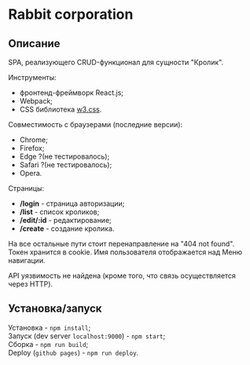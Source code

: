 # Rabbit corporation

## Описание

SPA, реализующего CRUD-функционал для сущности "Кролик".

Инструменты:
* фронтенд-фреймворк React.js;
* Webpack;
* CSS библиотека [w3.css](https://www.w3schools.com/w3css/).

Совместимость с браузерами (последние версии):
* Chrome;
* Firefox;
* Edge ?(не тестировалось);
* Safari ?(не тестировалось);
* Opera.

Страницы:

* **/login** - страница авторизации;
* **/list** - список кроликов;
* **/edit/:id** - редактирование;
* **/create** - создание кролика.

На все остальные пути стоит перенаправление на "404 not found".  
Токен хранится в cookie.
Имя пользователя отображается над Меню навигации.

API уязвимость не найдена (кроме того, что связь осуществляется через HTTP).

## Установка/запуск

Установка - `npm install`;  
Запуск (dev server `localhost:9000`) - `npm start`;  
Сборка - `npm run build`;  
Deploy (`github pages`) - `npm run deploy`.
